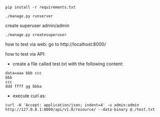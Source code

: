 `pip install -r requirements.txt`

`./manage.py runserver`

create superuser admin/admin

`./manage.py createsuperuser`


how to test via web: go to http://localhost:8000/

how to test via API: 

* create a file called test.txt with the following content:

```
data=aaa bbb ccc
bbb
ccc
ddd ffff gg bbba
```

* execute curl as:

`curl -H 'Accept: application/json; indent=4' -u admin:admin http://127.0.0.1:8000/api/v1.0/resource/ --data-binary @./test.txt`

